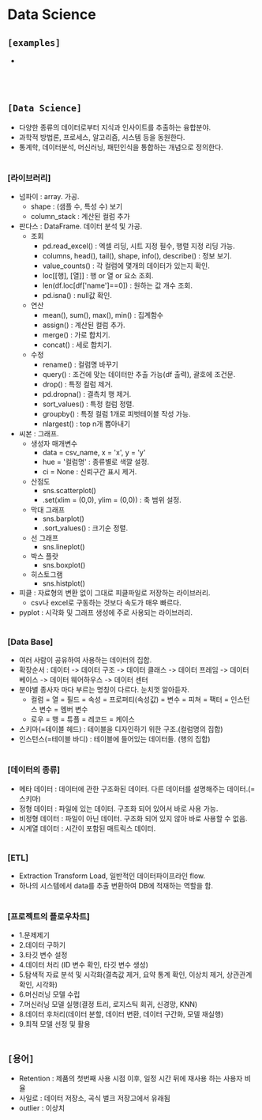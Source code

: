 # Data Science

## `[examples]`
* 
<br><br>

## `[Data Science]`
* 다양한 종류의 데이터로부터 지식과 인사이트를 추출하는 융합분야.
* 과학적 방법론, 프로세스, 알고리즘, 시스템 등을 동원한다.
* 통계학, 데이터분석, 머신러닝, 패턴인식을 통합하는 개념으로 정의한다.<br><br>

### [라이브러리]
* 넘파이 : array. 가공.
    * shape : (샘플 수, 특성 수) 보기
    * column_stack : 계산된 컬럼 추가
* 판다스 : DataFrame. 데이터 분석 및 가공.
    * 조회
        * pd.read_excel() : 엑셀 리딩, 시트 지정 필수, 행렬 지정 리딩 가능.
        * columns, head(), tail(), shape, info(), describe() : 정보 보기.
        * value_counts() : 각 컬럼에 몇개의 데이터가 있는지 확인.
        * loc[[행], [열]] : 행 or 열 or 요소 조회.
        * len(df.loc[df['name']==0]) : 원하는 값 개수 조회.
        * pd.isna() : null값 확인.
    * 연산
        * mean(), sum(), max(), min() : 집계함수
        * assign() : 계산된 컬럼 추가.
        * merge() : 가로 합치기.
        * concat() : 세로 합치기.
    * 수정
        * rename() : 컬럼명 바꾸기
        * query() : 조건에 맞는 데이터만 추출 가능(df 출력), 괄호에 조건문.
        * drop() : 특정 컬럼 제거.
        * pd.dropna() : 결측치 행 제거.
        * sort_values() : 특정 컬럼 정렬.
        * groupby() : 특정 컬럼 1개로 피벗테이블 작성 가능.
        * nlargest() : top n개 뽑아내기
* 씨본 : 그래프.
    * 생성자 매개변수
        * data = csv_name, x = 'x', y = 'y'
        * hue = '컬럼명' : 종류별로 색깔 설정.
        * ci = None : 신뢰구간 표시 제거.
    * 산점도
        * sns.scatterplot()
        * .set(xlim = (0,0), ylim = (0,0)) : 축 범위 설정.
    * 막대 그래프
        * sns.barplot()
        * .sort_values() : 크기순 정렬.
    * 선 그래프
        * sns.lineplot()
    * 박스 플랏
        * sns.boxplot()
    * 히스토그램
        * sns.histplot()
* 피클 : 자료형의 변환 없이 그대로 피클파일로 저장하는 라이브러리.
    * csv나 excel로 구동하는 것보다 속도가 매우 빠르다.
* pyplot : 시각화 및 그래프 생성에 주로 사용되는 라이브러리.<br><br>

### [Data Base]
* 여러 사람이 공유하여 사용하는 데이터의 집합.
* 확장순서 : 데이터 -> 데이터 구조 -> 데이터 클래스 -> 데이터 프레임 -> 데이터 베이스 -> 데이터 웨어하우스 -> 데이터 센터
* 분야별 종사자 마다 부르는 명칭이 다르다. 눈치껏 알아듣자.
    * 컬럼 = 열 = 필드 = 속성 = 프로퍼티(속성값) = 변수 = 피쳐 = 팩터 = 인스턴스 변수 = 멤버 변수
    * 로우 = 행 = 튜플 = 레코드 = 케이스
* 스키마(=테이블 헤드) : 테이블을 디자인하기 위한 구조.(컬럼명의 집합)
* 인스턴스(=테이블 바디) : 테이블에 들어있는 데이터들. (행의 집합)<br><br>

### [데이터의 종류]
* 메타 데이터 : 데이터에 관한 구조화된 데이터. 다른 데이터를 설명해주는 데이터.(=스키마)
* 정형 데이터 : 파일에 있는 데이터. 구조화 되어 있어서 바로 사용 가능.
* 비정형 데이터 : 파일이 아닌 데이터. 구조화 되어 있지 않아 바로 사용할 수 없음.
* 시계열 데이터 : 시간이 포함된 매트릭스 데이터.<br><br>

### [ETL]
* Extraction Transform Load, 일반적인 데이터파이프라인 flow.
* 하나의 시스템에서 data를 추출 변환하여 DB에 적재하는 역할을 함.<br><br>

### [프로젝트의 플로우차트]
* 1.문제제기
* 2.데이터 구하기
* 3.타깃 변수 설정
* 4.데이터 처리 (ID 변수 확인, 타깃 변수 생성)
* 5.탐색적 자료 분석 및 시각화(결측값 제거, 요약 통계 확인, 이상치 제거, 상관관계 확인, 시각화)
* 6.머신러닝 모델 수립
* 7.머신러닝 모델 실행(결정 트리, 로지스틱 회귀, 신경망, KNN)
* 8.데이터 후처리(데이터 분할, 데이터 변환, 데이터 구간화, 모델 재실행)
* 9.최적 모델 선정 및 활용<br><br>


## `[용어]`
* Retention : 제품의 첫번째 사용 시점 이후, 일정 시간 뒤에 재사용 하는 사용자 비율
* 사일로 : 데이터 저장소, 곡식 벌크 저장고에서 유래됨
* outlier : 이상치<br><br>